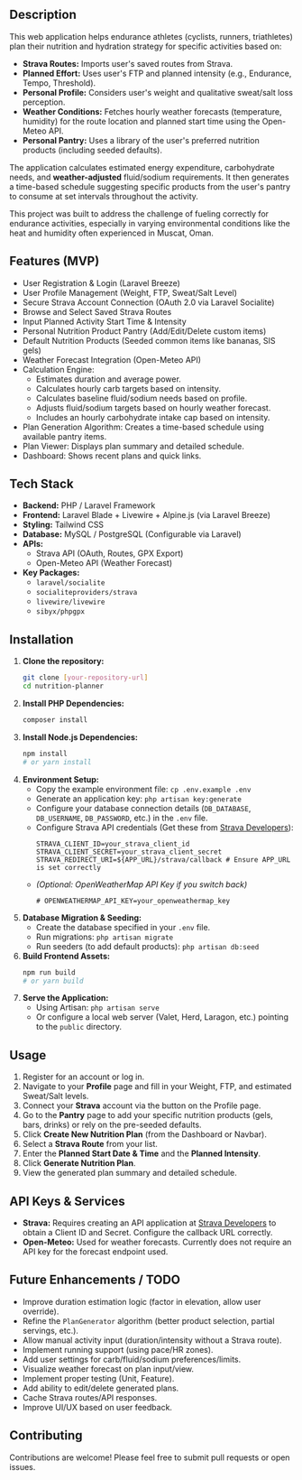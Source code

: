 ## Description

This web application helps endurance athletes (cyclists, runners, triathletes) plan their nutrition and hydration strategy for specific activities based on:

* **Strava Routes:** Imports user's saved routes from Strava.
* **Planned Effort:** Uses user's FTP and planned intensity (e.g., Endurance, Tempo, Threshold).
* **Personal Profile:** Considers user's weight and qualitative sweat/salt loss perception.
* **Weather Conditions:** Fetches hourly weather forecasts (temperature, humidity) for the route location and planned start time using the Open-Meteo API.
* **Personal Pantry:** Uses a library of the user's preferred nutrition products (including seeded defaults).

The application calculates estimated energy expenditure, carbohydrate needs, and **weather-adjusted** fluid/sodium requirements. It then generates a time-based schedule suggesting specific products from the user's pantry to consume at set intervals throughout the activity.

This project was built to address the challenge of fueling correctly for endurance activities, especially in varying environmental conditions like the heat and humidity often experienced in Muscat, Oman.

## Features (MVP)

* User Registration & Login (Laravel Breeze)
* User Profile Management (Weight, FTP, Sweat/Salt Level)
* Secure Strava Account Connection (OAuth 2.0 via Laravel Socialite)
* Browse and Select Saved Strava Routes
* Input Planned Activity Start Time & Intensity
* Personal Nutrition Product Pantry (Add/Edit/Delete custom items)
* Default Nutrition Products (Seeded common items like bananas, SIS gels)
* Weather Forecast Integration (Open-Meteo API)
* Calculation Engine:
    * Estimates duration and average power.
    * Calculates hourly carb targets based on intensity.
    * Calculates baseline fluid/sodium needs based on profile.
    * Adjusts fluid/sodium targets based on hourly weather forecast.
    * Includes an hourly carbohydrate intake cap based on intensity.
* Plan Generation Algorithm: Creates a time-based schedule using available pantry items.
* Plan Viewer: Displays plan summary and detailed schedule.
* Dashboard: Shows recent plans and quick links.

## Tech Stack

* **Backend:** PHP / Laravel Framework
* **Frontend:** Laravel Blade + Livewire + Alpine.js (via Laravel Breeze)
* **Styling:** Tailwind CSS
* **Database:** MySQL / PostgreSQL (Configurable via Laravel)
* **APIs:**
    * Strava API (OAuth, Routes, GPX Export)
    * Open-Meteo API (Weather Forecast)
* **Key Packages:**
    * `laravel/socialite`
    * `socialiteproviders/strava`
    * `livewire/livewire`
    * `sibyx/phpgpx`

## Installation

1.  **Clone the repository:**
    ```bash
    git clone [your-repository-url]
    cd nutrition-planner
    ```
2.  **Install PHP Dependencies:**
    ```bash
    composer install
    ```
3.  **Install Node.js Dependencies:**
    ```bash
    npm install
    # or yarn install
    ```
4.  **Environment Setup:**
    * Copy the example environment file: `cp .env.example .env`
    * Generate an application key: `php artisan key:generate`
    * Configure your database connection details (`DB_DATABASE`, `DB_USERNAME`, `DB_PASSWORD`, etc.) in the `.env` file.
    * Configure Strava API credentials (Get these from [Strava Developers](https://developers.strava.com/)):
        ```dotenv
        STRAVA_CLIENT_ID=your_strava_client_id
        STRAVA_CLIENT_SECRET=your_strava_client_secret
        STRAVA_REDIRECT_URI=${APP_URL}/strava/callback # Ensure APP_URL is set correctly
        ```
    * *(Optional: OpenWeatherMap API Key if you switch back)*
        ```dotenv
        # OPENWEATHERMAP_API_KEY=your_openweathermap_key
        ```
5.  **Database Migration & Seeding:**
    * Create the database specified in your `.env` file.
    * Run migrations: `php artisan migrate`
    * Run seeders (to add default products): `php artisan db:seed`
6.  **Build Frontend Assets:**
    ```bash
    npm run build
    # or yarn build
    ```
7.  **Serve the Application:**
    * Using Artisan: `php artisan serve`
    * Or configure a local web server (Valet, Herd, Laragon, etc.) pointing to the `public` directory.

## Usage

1.  Register for an account or log in.
2.  Navigate to your **Profile** page and fill in your Weight, FTP, and estimated Sweat/Salt levels.
3.  Connect your **Strava** account via the button on the Profile page.
4.  Go to the **Pantry** page to add your specific nutrition products (gels, bars, drinks) or rely on the pre-seeded defaults.
5.  Click **Create New Nutrition Plan** (from the Dashboard or Navbar).
6.  Select a **Strava Route** from your list.
7.  Enter the **Planned Start Date & Time** and the **Planned Intensity**.
8.  Click **Generate Nutrition Plan**.
9.  View the generated plan summary and detailed schedule.

## API Keys & Services

* **Strava:** Requires creating an API application at [Strava Developers](https://developers.strava.com/) to obtain a Client ID and Secret. Configure the callback URL correctly.
* **Open-Meteo:** Used for weather forecasts. Currently does not require an API key for the forecast endpoint used.

## Future Enhancements / TODO

* Improve duration estimation logic (factor in elevation, allow user override).
* Refine the `PlanGenerator` algorithm (better product selection, partial servings, etc.).
* Allow manual activity input (duration/intensity without a Strava route).
* Implement running support (using pace/HR zones).
* Add user settings for carb/fluid/sodium preferences/limits.
* Visualize weather forecast on plan input/view.
* Implement proper testing (Unit, Feature).
* Add ability to edit/delete generated plans.
* Cache Strava routes/API responses.
* Improve UI/UX based on user feedback.

## Contributing

Contributions are welcome! Please feel free to submit pull requests or open issues.
